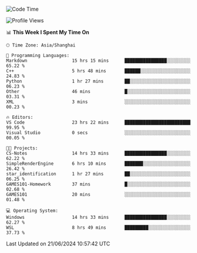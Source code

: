 <!--START_SECTION:waka-->
![Code Time](http://img.shields.io/badge/Code%20Time-1%2C801%20hrs%2053%20mins-blue)

![Profile Views](http://img.shields.io/badge/Profile%20Views-5-blue)

📊 **This Week I Spent My Time On** 

```text
🕑︎ Time Zone: Asia/Shanghai

💬 Programming Languages: 
Markdown                 15 hrs 15 mins      ████████████████░░░░░░░░░   65.22 % 
C++                      5 hrs 48 mins       ██████░░░░░░░░░░░░░░░░░░░   24.83 % 
Python                   1 hr 27 mins        ██░░░░░░░░░░░░░░░░░░░░░░░   06.23 % 
Other                    46 mins             █░░░░░░░░░░░░░░░░░░░░░░░░   03.31 % 
XML                      3 mins              ░░░░░░░░░░░░░░░░░░░░░░░░░   00.23 % 

🔥 Editors: 
VS Code                  23 hrs 22 mins      █████████████████████████   99.95 % 
Visual Studio            0 secs              ░░░░░░░░░░░░░░░░░░░░░░░░░   00.05 % 

🐱‍💻 Projects: 
CS-Notes                 14 hrs 33 mins      ████████████████░░░░░░░░░   62.22 % 
SimpleRenderEngine       6 hrs 10 mins       ███████░░░░░░░░░░░░░░░░░░   26.42 % 
star_identification      1 hr 27 mins        ██░░░░░░░░░░░░░░░░░░░░░░░   06.25 % 
GAMES101-Homework        37 mins             █░░░░░░░░░░░░░░░░░░░░░░░░   02.68 % 
GAMES101                 20 mins             ░░░░░░░░░░░░░░░░░░░░░░░░░   01.48 % 

💻 Operating System: 
Windows                  14 hrs 33 mins      ████████████████░░░░░░░░░   62.27 % 
WSL                      8 hrs 49 mins       █████████░░░░░░░░░░░░░░░░   37.73 % 
```


 Last Updated on 21/06/2024 10:57:42 UTC
<!--END_SECTION:waka-->